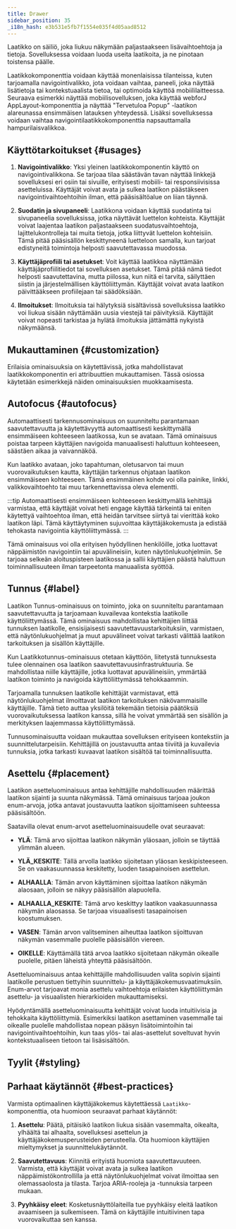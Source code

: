```yaml
---
title: Drawer
sidebar_position: 35
_i18n_hash: e3b531e5fb7f1554e035f4d05aad8512
---
```

<DocChip chip="shadow" />
<DocChip chip="name" label="dwc-drawer" />
<DocChip chip='since' label='24.00' />
<JavadocLink type="drawer" location="com/webforj/component/drawer/Drawer" top='true'/>

Laatikko on säiliö, joka liukuu näkymään paljastaakseen lisävaihtoehtoja ja tietoja. Sovelluksessa voidaan luoda useita laatikoita, ja ne pinotaan toistensa päälle.

Laatikkokomponenttia voidaan käyttää monenlaisissa tilanteissa, kuten tarjoamalla navigointivalikko, jota voidaan vaihtaa, paneeli, joka näyttää lisätietoja tai kontekstuaalista tietoa, tai optimoida käyttöä mobiililaitteessa. Seuraava esimerkki näyttää mobiilisovelluksen, joka käyttää webforJ AppLayout-komponenttia ja näyttää "Tervetuloa Popup" -laatikon alareunassa ensimmäisen latauksen yhteydessä. Lisäksi sovelluksessa voidaan vaihtaa navigointilaatikkokomponenttia napsauttamalla hampurilaisvalikkoa.

<AppLayoutViewer path='/webforj/drawerwelcome?' mobile='true'
javaE='https://raw.githubusercontent.com/webforj/webforj-documentation/refs/heads/main/src/main/java/com/webforj/samples/views/drawer/DrawerWelcomeView.java'
cssURL='/css/drawer/drawerWelcome.css'
/>

## Käyttötarkoitukset {#usages}

1. **Navigointivalikko**: Yksi yleinen laatikkokomponentin käyttö on navigointivalikkona. Se tarjoaa tilaa säästävän tavan näyttää linkkejä sovelluksesi eri osiin tai sivuille, erityisesti mobiili- tai responsiivisissa asetteluissa. Käyttäjät voivat avata ja sulkea laatikon päästäkseen navigointivaihtoehtoihin ilman, että pääsisältöalue on liian täynnä.

2. **Suodatin ja sivupaneeli**: Laatikkona voidaan käyttää suodatinta tai sivupaneelia sovelluksissa, jotka näyttävät luettelon kohteista. Käyttäjät voivat laajentaa laatikon paljastaakseen suodatusvaihtoehtoja, lajittelukontrolleja tai muita tietoja, jotka liittyvät luettelon kohteisiin. Tämä pitää pääsisällön keskittyneenä luetteloon samalla, kun tarjoat edistyneitä toimintoja helposti saavutettavassa muodossa.

3. **Käyttäjäprofiili tai asetukset**: Voit käyttää laatikkoa näyttämään käyttäjäprofiilitiedot tai sovelluksen asetukset. Tämä pitää nämä tiedot helposti saavutettavina, mutta piilossa, kun niitä ei tarvita, säilyttäen siistin ja järjestelmällisen käyttöliittymän. Käyttäjät voivat avata laatikon päivittääkseen profiilejaan tai säädöksiään.

4. **Ilmoitukset**: Ilmoituksia tai hälytyksiä sisältävissä sovelluksissa laatikko voi liukua sisään näyttämään uusia viestejä tai päivityksiä. Käyttäjät voivat nopeasti tarkistaa ja hylätä ilmoituksia jättämättä nykyistä näkymäänsä.

<ComponentDemo
path='/webforj/drawerdemo?'
javaE='https://raw.githubusercontent.com/webforj/webforj-documentation/refs/heads/main/src/main/java/com/webforj/samples/views/drawer/DrawerDemoView.java'
height='600px'
/>

## Mukauttaminen {#customization}

Erilaisia ominaisuuksia on käytettävissä, jotka mahdollistavat laatikkokomponentin eri attribuuttien mukauttamisen. Tässä osiossa käytetään esimerkkejä näiden ominaisuuksien muokkaamisesta.

## Autofocus {#autofocus}

Automaattisesti tarkennusominaisuus on suunniteltu parantamaan saavutettavuutta ja käytettävyyttä automaattisesti keskittymällä ensimmäiseen kohteeseen laatikossa, kun se avataan. Tämä ominaisuus poistaa tarpeen käyttäjien navigoida manuaalisesti haluttuun kohteeseen, säästäen aikaa ja vaivannäköä.

Kun laatikko avataan, joko tapahtuman, oletusarvon tai muun vuorovaikutuksen kautta, käyttäjän tarkennus ohjataan laatikon ensimmäiseen kohteeseen. Tämä ensimmäinen kohde voi olla painike, linkki, valikkovaihtoehto tai muu tarkennettavissa oleva elementti.

:::tip
Automaattisesti ensimmäiseen kohteeseen keskittymällä kehittäjä varmistaa, että käyttäjät voivat heti engage käyttää tärkeintä tai eniten käytettyä vaihtoehtoa ilman, että heidän tarvitsee siirtyä tai vierittää koko laatikon läpi. Tämä käyttäytyminen sujuvoittaa käyttäjäkokemusta ja edistää tehokasta navigointia käyttöliittymässä.
:::

Tämä ominaisuus voi olla erityisen hyödyllinen henkilöille, jotka luottavat näppäimistön navigointiin tai apuvälineisiin, kuten näytönlukuohjelmiin. Se tarjoaa selkeän aloituspisteen laatikossa ja sallii käyttäjien päästä haluttuun toiminnallisuuteen ilman tarpeetonta manuaalista syöttöä.

<ComponentDemo
path='/webforj/drawerautofocus?'
javaE='https://raw.githubusercontent.com/webforj/webforj-documentation/refs/heads/main/src/main/java/com/webforj/samples/views/drawer/DrawerAutoFocusView.java'
height='600px'
/>

<!-- Esimerkki -->

## Tunnus {#label}

Laatikon Tunnus-ominaisuus on toiminto, joka on suunniteltu parantamaan saavutettavuutta ja tarjoamaan kuvailevaa kontekstia laatikolle käyttöliittymässä. Tämä ominaisuus mahdollistaa kehittäjien liittää tunnuksen laatikolle, ensisijaisesti saavutettavuustarkoituksiin, varmistaen, että näytönlukuohjelmat ja muut apuvälineet voivat tarkasti välittää laatikon tarkoituksen ja sisällön käyttäjille.

Kun Laatikkotunnus-ominaisuus otetaan käyttöön, liitetystä tunnuksesta tulee olennainen osa laatikon saavutettavuusinfrastruktuuria. Se mahdollistaa niille käyttäjille, jotka luottavat apuvälineisiin, ymmärtää laatikon toiminto ja navigoida käyttöliittymässä tehokkaammin.

Tarjoamalla tunnuksen laatikolle kehittäjät varmistavat, että näytönlukuohjelmat ilmoittavat laatikon tarkoituksen näkövammaisille käyttäjille. Tämä tieto auttaa yksilöitä tekemään tietoisia päätöksiä vuorovaikutuksessa laatikon kanssa, sillä he voivat ymmärtää sen sisällön ja merkityksen laajemmassa käyttöliittymässä.

Tunnusominaisuutta voidaan mukauttaa sovelluksen erityiseen kontekstiin ja suunnittelutarpeisiin. Kehittäjillä on joustavuutta antaa tiiviitä ja kuvailevia tunnuksia, jotka tarkasti kuvaavat laatikon sisältöä tai toiminnallisuutta.

<!-- Esimerkki -->

## Asettelu {#placement}

Laatikon asetteluominaisuus antaa kehittäjille mahdollisuuden määrittää laatikon sijainti ja suunta näkymässä. Tämä ominaisuus tarjoaa joukon enum-arvoja, jotka antavat joustavuutta laatikon sijoittamiseen suhteessa pääsisältöön.

Saatavilla olevat enum-arvot asetteluominaisuudelle ovat seuraavat:

- **YLÄ**: Tämä arvo sijoittaa laatikon näkymän yläosaan, jolloin se täyttää ylimmän alueen.

- **YLÄ_KESKITE**: Tällä arvolla laatikko sijoitetaan yläosan keskipisteeseen. Se on vaakasuunnassa keskitetty, luoden tasapainoisen asettelun.

- **ALHAALLA**: Tämän arvon käyttäminen sijoittaa laatikon näkymän alaosaan, jolloin se näkyy pääsisällön alapuolella.

- **ALHAALLA_KESKITE**: Tämä arvo keskittyy laatikon vaakasuunnassa näkymän alaosassa. Se tarjoaa visuaalisesti tasapainoisen koostumuksen.

- **VASEN**: Tämän arvon valitseminen aiheuttaa laatikon sijoittuvan näkymän vasemmalle puolelle pääsisällön viereen.

- **OIKELLE**: Käyttämällä tätä arvoa laatikko sijoitetaan näkymän oikealle puolelle, pitäen läheistä yhteyttä pääsisältöön.

Asetteluominaisuus antaa kehittäjille mahdollisuuden valita sopivin sijainti laatikolle perustuen tiettyihin suunnittelu- ja käyttäjäkokemusvaatimuksiin. Enum-arvot tarjoavat monia asettelu vaihtoehtoja erilaisten käyttöliittymän asettelu- ja visuaalisten hierarkioiden mukauttamiseksi.

Hyödyntämällä asetteluominaisuutta kehittäjät voivat luoda intuitiivisia ja tehokkaita käyttöliittymiä. Esimerkiksi laatikon asettaminen vasemmalle tai oikealle puolelle mahdollistaa nopean pääsyn lisätoimintoihin tai navigointivaihtoehtoihin, kun taas ylös- tai alas-asettelut soveltuvat hyvin kontekstuaaliseen tietoon tai lisäsisältöön.

<ComponentDemo
path='/webforj/drawerplacement?'
javaE='https://raw.githubusercontent.com/webforj/webforj-documentation/refs/heads/main/src/main/java/com/webforj/samples/views/drawer/DrawerPlacementView.java'
height='600px'
/>

## Tyylit {#styling}

<TableBuilder name="Laatikko" />

## Parhaat käytännöt {#best-practices}

Varmista optimaalinen käyttäjäkokemus käytettäessä `Laatikko`-komponenttia, ota huomioon seuraavat parhaat käytännöt:

1. **Asettelu**: Päätä, pitäisikö laatikon liukua sisään vasemmalta, oikealta, ylhäältä tai alhaalta, sovelluksesi asettelun ja käyttäjäkokemusperusteiden perusteella. Ota huomioon käyttäjien mieltymykset ja suunnittelukäytännöt.

2. **Saavutettavuus**: Kiinnitä erityistä huomiota saavutettavuuteen. Varmista, että käyttäjät voivat avata ja sulkea laatikon näppäimistökontrollilla ja että näytönlukuohjelmat voivat ilmoittaa sen olemassaolosta ja tilasta. Tarjoa ARIA-rooleja ja -tunnuksia tarpeen mukaan.

3. **Pyyhkäisy eleet**: Kosketusnäyttölaiteilla tue pyyhkäisy eleitä laatikon avaamiseen ja sulkemiseen. Tämä on käyttäjille intuitiivinen tapa vuorovaikuttaa sen kanssa.
